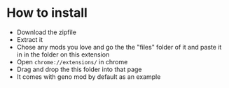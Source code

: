 # How to install
- Download the zipfile
- Extract it 
- Chose any mods you love and go the the "files" folder of it and paste it in in the folder on this extension
- Open `chrome://extensions/` in chrome
- Drag and drop the this folder into that page
- It comes with geno mod by default as an example